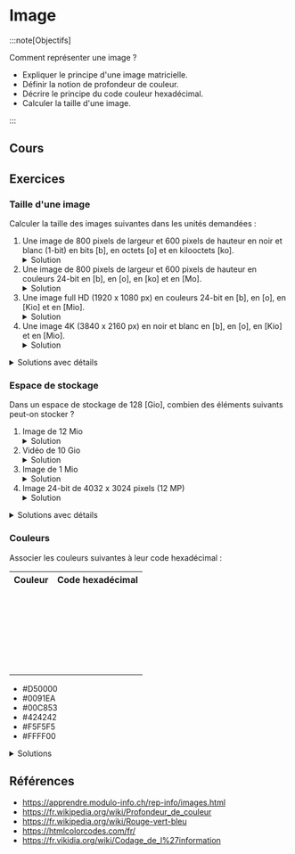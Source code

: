 # Image

:::note[Objectifs]

Comment représenter une image ?

- Expliquer le principe d'une image matricielle.
- Définir la notion de profondeur de couleur.
- Décrire le principe du code couleur hexadécimal.
- Calculer la taille d'une image.

:::

## Cours

<Reaveal name="1m-repr-image" />

## Exercices

### Taille d'une image

Calculer la taille des images suivantes dans les unités demandées :

1. Une image de 800 pixels de largeur et 600 pixels de hauteur en noir et blanc (1-bit) en bits [b], en octets [o] et en kilooctets [ko].
   <details><summary>Solution</summary>480'000 [b] = 60'000 [o] = 60 [ko]</details>
2. Une image de 800 pixels de largeur et 600 pixels de hauteur en couleurs 24-bit en [b], en [o], en [ko] et en [Mo].
   <details><summary>Solution</summary>11'520'000 [b] = 1'440'000 [o] = 1'440 [ko] = 1,44 [Mo]</details>
3. Une image full HD (1920 x 1080 px) en couleurs 24-bit en [b], en [o], en [Kio] et en [Mio].
   <details><summary>Solution</summary>49 766 400 [b] = 6'220'800 [o] = 6'075 [Kio] = 5,93 [Mio]</details>
4. Une image 4K (3840 x 2160 px) en noir et blanc en [b], en [o], en [Kio] et en [Mio].
   <details><summary>Solution</summary>8'294'400 [b] = 1'036'800 [o] = 1'012 [Kio] = 0,99 [Mio]</details>

<details>
<summary>Solutions avec détails</summary>

1. - 800 &times; 600 &times; 1 = 480'000 [b]
   - 480'000 [b] / 8 = 60'000 [o]
   - 60'000 [o] / 1'000 = 60 [ko]
2. - 800 &times; 600 &times; 24 = 11'520'000 [b]
   - 11'520'000 [b] / 8 = 1'440'000 [o]
   - 1'440'000 [o] / 1'000 = 1'440 [ko]
   - 1'440 [ko] / 1'000 = 1,44 [Mo]
3. - 1920 &times; 1080 &times; 24 = 49 766 400 [b]
   - 49 766 400 [b] / 8 = 6'220'800 [o]
   - 6'220'800 [o] / 1'024 = 6'075 [Kio]
   - 6'075 [Kio] / 1'024 = 5,93 [Mio]
4. - 3840 &times; 2160 &times; 1 = 8'294'400 [b]
   - 8'294'400 [b] / 8 = 1'036'800 [o]
   - 1'036'800 [o] / 1'024 = 1'012 [Kio]
   - 1'012 [Kio] / 1'024 = 0,99 [Mio]

</details>

### Espace de stockage

Dans un espace de stockage de 128 [Gio], combien des éléments suivants peut-on stocker ?

1. Image de 12 Mio
   <details><summary>Solution</summary>10'922 images</details>
2. Vidéo de 10 Gio
   <details><summary>Solution</summary>12 vidéos</details>
3. Image de 1 Mio
   <details><summary>Solution</summary>131'072 images</details>
4. Image 24-bit de 4032 x 3024 pixels (12 MP)
   <details><summary>Solution</summary>3'687 images</details>

<details>
<summary>Solutions avec détails</summary>

1. - Convertir dans la même unité : 128 [Gio] &times; 1'024 = 131'072 [Mio]
   - 131'072 [Mio] / 12 [Mio] = 10'922 images
2. - 128 [Gio] / 10 [Gio] = 12 vidéos
3. - 128 [Gio] &times; 1'024 = 131'072 [Mio]
   - 131'072 [Mio] / 1 [Mio] = 131'072 images
4. - Chaque image fait 4032 &times; 3024 &times; 24 = 291'553'152 [b]
   - Convertir dans la même unité (images) :
     - 291'553'152 [b] / 8 = 36'444'144 [o]
     - 36'444'144 [o] / 1'024 = 35'586 [Kio]
     - 35'586 [Kio] / 1'024 = 34,7 [Mio]
   - Convertir dans la même unité (espace de stockage) :
     - 128 [Gio] &times; 1'024 = 131'072 [Mio]
   - 131'072 [Mio] / 34,7 [Mio] = 3'687 images

</details>

### Couleurs

Associer les couleurs suivantes à leur code hexadécimal :

<table>
  <tr>
    <th>Couleur</th>
    <th>Code hexadécimal</th>
  </tr>
  <tr>
    <td style={{"background-color":"#0091EA"}}>&nbsp;</td>
    <td></td>
  </tr>
  <tr>
    <td style={{"background-color":"#FFFF00"}}>&nbsp;</td>
    <td></td>
  </tr>
  <tr>
    <td style={{"background-color":"#424242"}}>&nbsp;</td>
    <td></td>
  </tr>
  <tr>
    <td style={{"background-color":"#F5F5F5"}}>&nbsp;</td>
    <td></td>
  </tr>
  <tr>
    <td style={{"background-color":"#D50000"}}>&nbsp;</td>
    <td></td>
  </tr>
  <tr>
    <td style={{"background-color":"#00C853"}}>&nbsp;</td>
    <td></td>
  </tr>
</table>

- #D50000
- #0091EA
- #00C853
- #424242
- #F5F5F5
- #FFFF00

<details>
<summary>Solutions</summary>

<table>
  <tr>
    <th>Couleur</th>
    <th>Code hexadécimal</th>
  </tr>
  <tr>
    <td style={{"background-color":"#0091EA"}}>&nbsp;</td>
    <td>#0091EA</td>
  </tr>
  <tr>
    <td style={{"background-color":"#FFFF00"}}>&nbsp;</td>
    <td>#FFFF00</td>
  </tr>
  <tr>
    <td style={{"background-color":"#424242"}}>&nbsp;</td>
    <td>#424242</td>
  </tr>
  <tr>
    <td style={{"background-color":"#F5F5F5"}}>&nbsp;</td>
    <td>#F5F5F5</td>
  </tr>
  <tr>
    <td style={{"background-color":"#D50000"}}>&nbsp;</td>
    <td>#D50000</td>
  </tr>
  <tr>
    <td style={{"background-color":"#00C853"}}>&nbsp;</td>
    <td>#00C853</td>
  </tr>
</table>

Commencer par mettre de côté les nuances de gris qui ont trois valeurs répétées (#424242 et #F5F5F5). Plus la valeur est élevée, plus la couleur est claire.

Ensuite, regarder s'il y a une couleur RGB dominante : #D50000 est un rouge, #00C853 est un vert et #0091EA est un bleu

Finalement, #FFFF00 est la combinaison de rouge et de vert, qui est jaune.

</details>

## Références

- https://apprendre.modulo-info.ch/rep-info/images.html
- https://fr.wikipedia.org/wiki/Profondeur_de_couleur
- https://fr.wikipedia.org/wiki/Rouge-vert-bleu
- https://htmlcolorcodes.com/fr/
- https://fr.vikidia.org/wiki/Codage_de_l%27information
